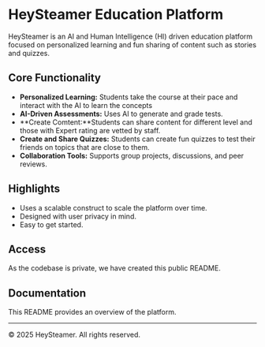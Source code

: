 # HeySteamer Education Platform

HeySteamer is an AI and Human Intelligence (HI) driven education platform focused on personalized learning and fun sharing of content such as stories and quizzes.

## Core Functionality

- **Personalized Learning:** Students take the course at their pace and interact with the AI to learn the concepts
- **AI-Driven Assessments:** Uses AI to generate and grade tests.
- **Create Comtent:**Students can share content for different level and those with Expert rating are vetted by staff.
- **Create and Share Quizzes:** Students can create fun quizzes to test their friends on topics that are close to them.
- **Collaboration Tools:** Supports group projects, discussions, and peer reviews.

## Highlights

- Uses a scalable construct to scale the platform over time.
- Designed with user privacy in mind.
- Easy to get started.

## Access

As the codebase is private, we have created this public README.

## Documentation

This README provides an overview of the platform. 

---

© 2025 HeySteamer. All rights reserved.
